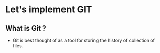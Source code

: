 # Let's implement GIT

## What is Git ?

- Git is best thought of as a tool for storing the history of collection of files.
